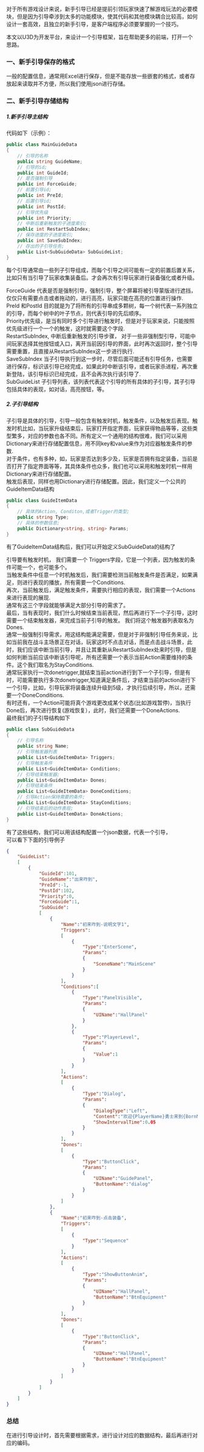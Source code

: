 对于所有游戏设计来说，新手引导已经是提前引领玩家快速了解游戏玩法的必要模块，但是因为引导牵涉到太多的功能模块，使其代码和其他模块耦合比较高，如何设计一套高效，且独立的新手引导，是客户端程序必须要掌握的一个技巧。  

本文以U3D为开发平台，来设计一个引导框架，旨在帮助更多的前端，打开一个思路。  

### 一、新手引导保存的格式   
一般的配置信息，通常用Excel进行保存，但是不能存放一些嵌套的格式，或者存放起来读取并不方便，所以我们使用json进行存储。  

### 二、新手引导存储结构  
##### 1.新手引导主结构  
代码如下（示例）：  
```C#  
public class MainGuideData
{
    // 引导的名称
    public string GuideName; 
    // 引导的id;
    public int GuideId;
    // 是否强制引导
    public int ForceGuide;
	// 前置引导id;
	public int PreId;
	// 后置引导id;
	public int PostId;
	// 引导优先级
	public int Priority;
	// 中断后重新触发的子进度索引;
	public int RestartSubIndex;
	// 保存进度的子进度索引;
	public int SaveSubIndex;
	// 存出的子引导任务;
	public List<SubGuideData> SubGuideList;
}
```  
每个引导通常由一些列子引导组成，而每个引导之间可能有一定的前置后置关系，比如只有当引导了玩家收集装备后。才会再次有引导玩家进行装备强化或者升级。  

ForceGuide 代表是否是强制引导，强制引导，整个屏幕将被引导蒙版进行遮挡，仅仅只有需要点击或者拖动的，进行高亮，玩家只能在高亮的位置进行操作.  
PreId 和PostId 目的就是为了将所有的引导串成多颗树，每一个树代表一系列独立的引导，而每个树中的叶子节点，则代表引导的先后顺序。  
Priority优先级，是当有同时多个引导进行触发时，但是对于玩家来说，只能按照优先级进行一个一个的触发，这时就需要这个字段.  
RestartSubIndex, 中断后重新触发的引导步骤， 对于一些非强制型引导，可能中间玩家选择其他按钮或入口，离开当前因引导的界面，此时再次返回时，整个引导需要重置，且直接从RestartSubIndex这一步进行执行.  
SaveSubIndex 当子引导执行到这一步时，尽管后面可能还有引导任务，也需要进行保存，标识该引导已经完成，如果此时中断该引导，或者玩家杀进程，再次重新登陆，该引导标识已经完成，且不会再次执行该引导了.  
SubGuideList 子引导列表，该列表代表这个引导的所有具体的子引导，其子引导包括具体的表现，如对话，高亮按钮，等。  
##### 2.子引导结构    
子引导是具体的引导，引导一般包含有触发时机，触发条件，以及触发后表现。触发时机比如，当玩家升级结束后，玩家打开指定界面，玩家获得物品等等，这些类型繁多，对应的参数也各不同。所有定义一个通用的结构很难，我们可以采用Dictionary来进行存储配置信息，用不同key和value来作为对应器触发条件的参数.  
对于条件，也有多种，如，玩家是否达到多少及，玩家是否拥有指定装备，当前是否打开了指定界面等等，其具体条件也众多，我们也可以采用和触发时机一样用Dictionary来进行存储配置。  
触发后表现，同样也用Dictionary进行存储配置。因此，我们定义一个公共的GuideItemData结构  
```C#  
public class GuideItemData
{
	// 具体的Action, Conditon,或者Trigger的类型;
    public string Type;
    // 具体的参数信息;
    public Dictionary<string, string> Params;
}
```
有了GuideItemData结构后，我们可以开始定义SubGuideData的结构了  

引导要有触发时机， 我们需要一个 Triggers字段，它是一个列表，因为触发的条件可能一个，也可能多个。  
当触发条件中任意一个时机触发后，我们需要检测当前触发条件是否满足，如果满足，则进行表现的播放，所有需要一个Conditions.  
再次，当前触发后，满足触发条件，需要执行相应的表现，我们需要一个Actions来进行表现的展现.  
通常有这三个字段就能够满足大部分引导的需求了。  
最后，当有表现时，我们什么时候结束当前表现，然后再进行下一个子引导，这时需要一个结束触发器，来完成当前子引导的触发。 我们将这个触发器列表取名为Dones.  
通常一般强制引导需求，用这结构能满足需要，但是对于非强制引导任务来说，比如当前我在战斗主场景正在对话，玩家这时不点击对话，而是点击战斗场景，此时，我们应该中断当前引导，并且让其重新从RestartSubIndex处来时引导，但是如何判断当前应该中断该引导呢，所有还需要一个表示当前Action需要维持的条件。这个我们取名为StayConditions.  
通常玩家执行一次donetrigger,就结束当前action进行到下一个子引导，但是有时，可能需要执行多次donetrigger,知道满足条件后，才结束当前的action进行下一个引导，比如，引导玩家将装备连续升级到5级，才执行后续引导，所以，还需要一个DoneConditions.  
有时还有，一个Action可能将真个游戏更改成某个状态(比如游戏暂停)，当执行Done后，再次进行恢复(游戏恢复），此时，我们还需要一个DoneActions.  
最终我们的子引导结构如下  
```C#  
public class SubGuideData
{
	// 引导名称
	public string Name;
	// 引导触发器列表
	public List<GuideItemData> Triggers;
	// 引导触发条件
	public List<GuideItemData> Conditions;
	// 引导结束触发器;
	public List<GuideItemData> Dones;
	// 引导结束条件
	public List<GuideItemData> DoneConditions;
	// 引导Action保持需要的条件;
	public List<GuideItemData> StayConditions;	
	// 引导结束后的动作表现;
	public List<GuideItemData> DoneActions;
}
```
有了这些结构，我们可以用该结构配置一个json数据，代表一个引导，  
可以看下下面的引导例子  
```Json  
{
    "GuideList":
    [
        {
            "GuideId":101,
            "GuideName":"出来咋到",
            "PreId":-1,
            "PostId":102,
            "Priority":0,
            "ForceGuide":1,
            "SubGuide":
            [
                {
                    "Name":"初来咋到-说明文字1",
                    "Triggers":
                    [
                        {
                            "Type":"EnterScene",
                            "Params":
                            {
                                "SceneName":"MainScene"
                            }
                        }
                    ],
                    "Conditions":[
                        {
                            "Type":"PanelVisible",
                            "Params":
                            {
                                "UIName":"HallPanel"
                            }
                        },
                        {
                            "Type":"PlayerLevel",
                            "Params":
                            {
                                "Value":1
                            }
                        }
                    ],
                    "Actions":
                    [
                        {
                            "Type":"Dialog",
                            "Params":
                            {
                                "DialogType":"Left",
                                "Content":"欢迎{PlayerName}勇士来到{BornName}",
                                "ShowIntervalTime":0.05
                            }
                        }
                    ],
                    "Dones":
                    [
                        {
                            "Type":"ButtonClick",
                            "Params":
                            {
                                "UIName":"GuidePanel",
                                "ButtonName":"dialog"
                            }
                        }
                    ]
                },
                {
                    "Name":"初来咋到-点击装备",
                    "Triggers":
                    [
                        {
                            "Type":"Sequence"
                        }
                    ],
                    "Actions":
                    [
                        {
                            "Type":"ShowButtonAnim",
                            "Params":
                            {
                                "UIName":"HallPanel",
                                "ButtonName":"BtnEquipment"
                            }
                        }
                    ],
                    "Dones":
                    [
                        {
                            "Type":"ButtonClick",
                            "Params":
                            {
                                "UIName":"HallPanel",
                                "ButtonName":"BtnEquipment"
                            }
                        }
                    ]
                }
            ]
        }
    ] 
}
```
### 总结  
在进行引导设计时，首先需要根据需求，进行设计对应的数据结构，最后再进行对应的编码。  
